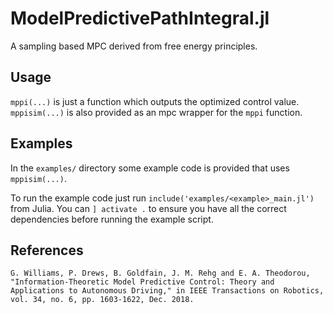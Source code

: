 # ModelPredictivePathIntegral.jl

A sampling based MPC derived from free energy principles.

## Usage
`mppi(...)` is just a function which outputs the optimized control value.
`mppisim(...)` is also provided as an mpc wrapper for the `mppi` function.

## Examples
In the `examples/` directory some example code is provided that uses
`mppisim(...)`.

To run the example code just run `include('examples/<example>_main.jl')` from
Julia. You can `] activate .` to ensure you have all the correct dependencies
before running the example script.

## References

```
G. Williams, P. Drews, B. Goldfain, J. M. Rehg and E. A. Theodorou, "Information-Theoretic Model Predictive Control: Theory and Applications to Autonomous Driving," in IEEE Transactions on Robotics, vol. 34, no. 6, pp. 1603-1622, Dec. 2018.
```
